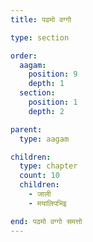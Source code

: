 ```yaml
---
title: पढमो वग्गो

type: section

order:
  aagam: 
    position: 9
    depth: 1
  section: 
    position: 1
    depth: 2

parent:
  type: aagam

children:
  type: chapter
  count: 10
  children:
    - जाली
    - मयालिपभिइ

end: पढमो वग्गो समत्तो
---
```


